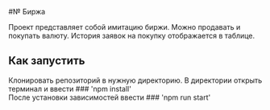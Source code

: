 #№ Биржа

Проект представляет собой имитацию биржи. Можно продавать и покупать валюту. История заявок на покупку отображается в таблице. 

## Как запустить
Клонировать репозиторий в нужную директорию. В директории открыть терминал и ввести ### 'npm install'  
После установки зависимостей ввести ### 'npm run start'
